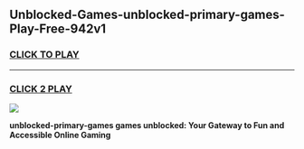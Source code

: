 
## Unblocked-Games-unblocked-primary-games-Play-Free-942v1
<h3>
<a href="https://premium76.site?title=unblocked-primary-games&ref=15A">CLICK TO PLAY</a></h3>
<hr>

<h3>
<a href="https://premium76.site?title=unblocked-primary-games&ref=15A">CLICK 2 PLAY</a>
  
</h3>

<a href="https://premium76.site?title=unblocked-primary-games&ref=15A"><img src="https://clearcache.store/games.png"></a>


**unblocked-primary-games games unblocked: Your Gateway to Fun and Accessible Online Gaming**
